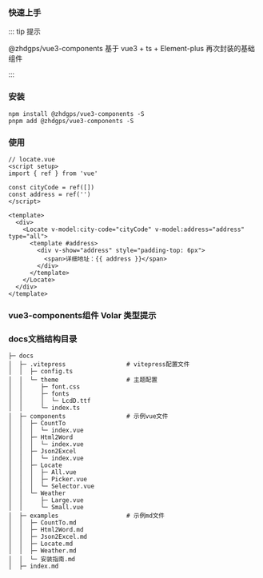 ### 快速上手

::: tip 提示

@zhdgps/vue3-components 基于 vue3 + ts + Element-plus 再次封装的基础组件

:::

### 安装

```bash:no-line-numbers
npm install @zhdgps/vue3-components -S
pnpm add @zhdgps/vue3-components -S
```


### 使用

```vue
// locate.vue
<script setup>
import { ref } from 'vue'

const cityCode = ref([])
const address = ref('')
</script>

<template>
  <div>
    <Locate v-model:city-code="cityCode" v-model:address="address" type="all">
      <template #address>
        <div v-show="address" style="padding-top: 6px">
          <span>详细地址：{{ address }}</span>
        </div>
      </template>
    </Locate>
  </div>
</template>
```

### vue3-components组件 Volar 类型提示

<!-- ```json
// 需要在使用的项目的tsconfig.json文件中添加以下
compilerOptions: {
  "types": [
      "@zhdgps/vue3-components/components.d.ts",
    ],
}
``` -->

### docs文档结构目录
```
├─ docs
│  ├─ .vitepress                 # vitepress配置文件
│  │  ├─ config.ts
│  │  └─ theme                   # 主题配置
│  │     ├─ font.css
│  │     ├─ fonts
│  │     │  └─ LcdD.ttf
│  │     └─ index.ts
│  ├─ components                 # 示例vue文件
│  │  ├─ CountTo
│  │  │  └─ index.vue
│  │  ├─ Html2Word
│  │  │  └─ index.vue
│  │  ├─ Json2Excel
│  │  │  └─ index.vue
│  │  ├─ Locate
│  │  │  ├─ All.vue
│  │  │  ├─ Picker.vue
│  │  │  └─ Selector.vue
│  │  └─ Weather
│  │     ├─ Large.vue
│  │     └─ Small.vue
│  ├─ examples                   # 示例md文件
│  │  ├─ CountTo.md
│  │  ├─ Html2Word.md
│  │  ├─ Json2Excel.md
│  │  ├─ Locate.md
│  │  ├─ Weather.md
│  │  └─ 安装指南.md
│  ├─ index.md
```
